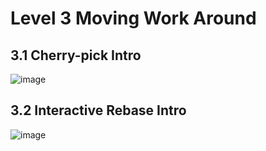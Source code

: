 # Level 3 Moving Work Around

## 3.1 Cherry-pick Intro
![image](https://github.com/user-attachments/assets/7535c3cb-1d71-4fd7-90ce-6fadaefb9825)

## 3.2 Interactive Rebase Intro
![image](https://github.com/user-attachments/assets/46681e9f-3f3c-40af-9fa1-202cc20f52ff)
